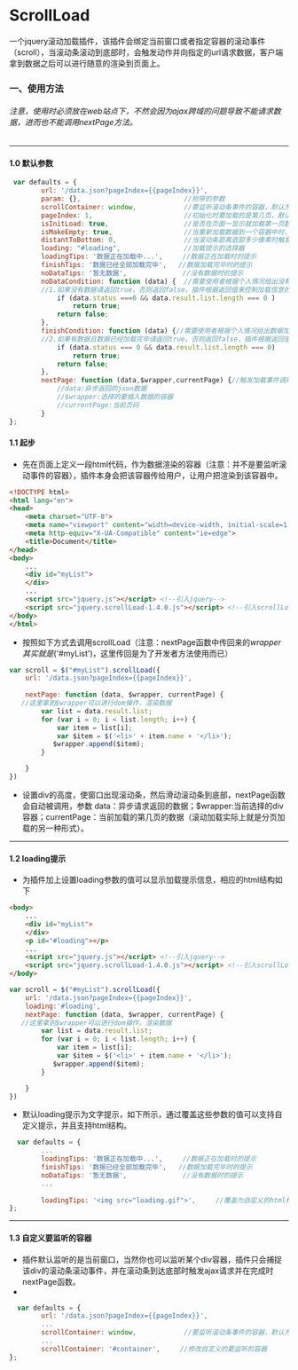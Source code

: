 # ScrollLoad
一个jquery滚动加载插件，该插件会绑定当前窗口或者指定容器的滚动事件（scroll），当滚动条滚动到底部时，会触发动作并向指定的url请求数据，客户端拿到数据之后可以进行随意的渲染到页面上。

### 一、使用方法
###### 注意，使用时必须放在web站点下，不然会因为ajax跨域的问题导致不能请求数据，进而也不能调用nextPage方法。

---

#### 1.0 默认参数
```js
 var defaults = {
        url: '/data.json?pageIndex={{pageIndex}}',
        param: {},                          //附带的参数
        scrollContainer: window,            //要监听滚动条事件的容器，默认为window
        pageIndex: 1,                       //初始化时要加载的是第几页，默认为第一页
        isInitLoad: true,                   //是否在页面一显示就加载第一页数据，默认为加载
        isMakeEmpty: true,                  //当重新加载数据到一个容器中时，是否清空以前的数据，默认清空
        distantToBottom: 0,                 //当滚动条距离底部多少像素时触发加载事件
        loading: "#loading",                //加载提示的选择器
        loadingTips: '数据正在加载中...',     //数据正在加载时的提示
        finishTips: '数据已经全部加载完毕',   //数据加载完毕时的提示
        noDataTips: '暂无数据',              //没有数据时的提示
        noDataCondition: function (data) {  //需要使用者根据个人情况给出没有数据时的条件，参数为异步请求返回来的数据
        //1.如果没有数据请返回true，否则返回false，插件根据返回值来控制加载信息的提示
            if (data.status ===0 && data.result.list.length === 0 )
                return true;
            return false;
        },
        finishCondition: function (data) {//需要使用者根据个人情况给出数据加载完毕时的条件，参数为异步请求返回来的数据
        //2.如果有数据且数据已经加载完毕请返回true，否则返回false，插件根据返回值来控制加载信息的提示
            if (data.status === 0 && data.result.list.length === 0)
                return true;
            return false;
        },
        nextPage: function (data,$wrapper,currentPage) {//触发加载事件调用的方法，插件内部发送异步请求返回数据
            //data:异步返回的json数据
            //$wrapper:选择的要插入数据的容器 
            //currentPage:当前页码
        }
};
```

#### 1.1 起步
- 先在页面上定义一段html代码，作为数据渲染的容器（注意：并不是要监听滚动事件的容器），插件本身会把该容器传给用户，让用户把渲染到该容器中。

```html
<!DOCTYPE html>
<html lang="en">
<head>
    <meta charset="UTF-8">
    <meta name="viewport" content="width=device-width, initial-scale=1.0">
    <meta http-equiv="X-UA-Compatible" content="ie=edge">
    <title>Document</title>
</head>
<body>
    ...
    <div id="myList">
    </div>
    ...
    <script src="jquery.js"></script> <!--引入jquery-->
    <script src="jquery.scrollLoad-1.4.0.js"></script> <!--引入scrollLoad插件-->
</body>
</html>
```
- 按照如下方式去调用scrollLoad（注意：nextPage函数中传回来的$wrapper其实就是$('#myList')，这里传回是为了开发者方法使用而已）


```js
var scroll = $("#myList").scrollLoad({
    url: '/data.json?pageIndex={{pageIndex}}',
   
    nextPage: function (data, $wrapper, currentPage) {
   //这里拿到$wrapper可以进行dom操作，渲染数据
        var list = data.result.list;
        for (var i = 0; i < list.length; i++) {
            var item = list[i];
            var $item = $('<li>' + item.name + '</li>');
           $wrapper.append($item);
        }

    }
})
```
- 设置div的高度，使窗口出现滚动条，然后滑动滚动条到底部，nextPage函数会自动被调用，参数 data：异步请求返回的数据；$wrapper:当前选择的div容器；currentPage：当前加载的第几页的数据（滚动加载实际上就是分页加载的另一种形式）。
 

---

#### 1.2 loading提示
- 为插件加上设置loading参数的值可以显示加载提示信息，相应的html结构如下
```html
<body>
    ...
    <div id="myList">
    </div>
    <p id="#loading"></p>
    ...
    <script src="jquery.js"></script> <!--引入jquery-->
    <script src="jquery.scrollLoad-1.4.0.js"></script> <!--引入scrollLoad插件-->
</body>
```
```js
var scroll = $("#myList").scrollLoad({
    url: '/data.json?pageIndex={{pageIndex}}',
    loading:'#loading',
    nextPage: function (data, $wrapper, currentPage) {
   //这里拿到$wrapper可以进行dom操作，渲染数据
        var list = data.result.list;
        for (var i = 0; i < list.length; i++) {
            var item = list[i];
            var $item = $('<li>' + item.name + '</li>');
           $wrapper.append($item);
        }

    }
})
```
- 默认loading提示为文字提示，如下所示，通过覆盖这些参数的值可以支持自定义提示，并且支持html结构。
```js
  var defaults = {
        ...
        loadingTips: '数据正在加载中...',     //数据正在加载时的提示
        finishTips: '数据已经全部加载完毕',   //数据加载完毕时的提示
        noDataTips: '暂无数据',              //没有数据时的提示
        ...
        
        loadingTips: '<img src="loading.gif">',     //覆盖为自定义的html标签
};
```

---
#### 1.3 自定义要监听的容器
- 插件默认监听的是当前窗口，当然你也可以监听某个div容器，插件只会捕捉该div的滚动条滚动事件，并在滚动条到达底部时触发ajax请求并在完成时nextPage函数。
- 
```js
  var defaults = {
        url: '/data.json?pageIndex={{pageIndex}}',
        ...                   
        scrollContainer: window,            //要监听滚动条事件的容器，默认为window
        ...     
        scrollContainer: '#container',     //修改自定义的要监听的容器
};
```
